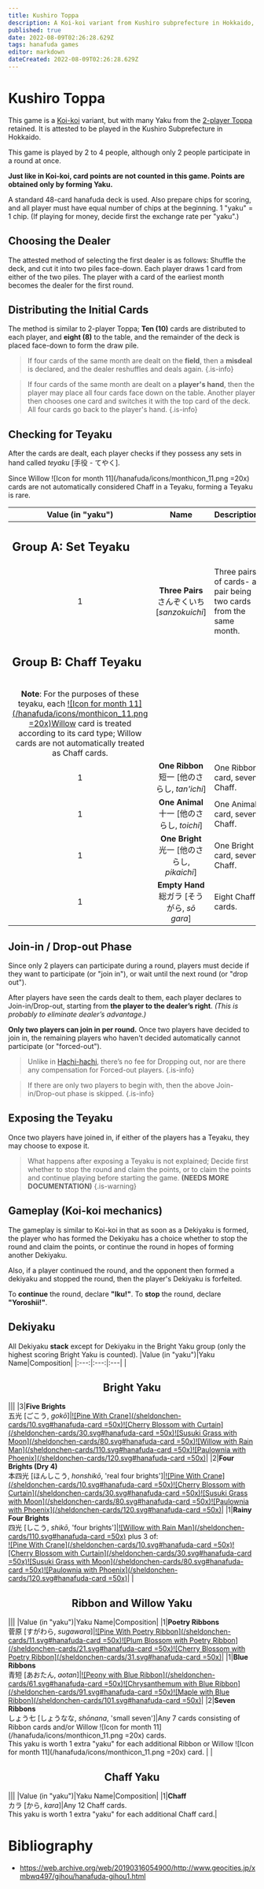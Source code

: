 ```yaml
---
title: Kushiro Toppa
description: A Koi-koi variant from Kushiro subprefecture in Hokkaido, Japan.
published: true
date: 2022-08-09T02:26:28.629Z
tags: hanafuda games
editor: markdown
dateCreated: 2022-08-09T02:26:28.629Z
---
```


# Kushiro Toppa
This game is a [Koi-koi](/en/hanafuda/games/koi-koi) variant, but with many Yaku from the [2-player Toppa](/en/hanafuda/games/toppa) retained. It is attested to be played in the Kushiro Subprefecture in Hokkaido.

This game is played by 2 to 4 people, although only 2 people participate in a round at once.

**Just like in Koi-koi, card points are not counted in this game. Points are obtained only by forming Yaku.**

A standard 48-card hanafuda deck is used. Also prepare chips for scoring, and all player must have equal number of chips at the beginning. 1 "yaku" = 1 chip. (If playing for money, decide first the exchange rate per "yaku".)

## Choosing the Dealer
The attested method of selecting the first dealer is as follows: Shuffle the deck, and cut it into two piles face-down. Each player draws 1 card from either of the two piles. The player with a card of the earliest month becomes the dealer for the first round.

## Distributing the Initial Cards

The method is similar to 2-player Toppa; **Ten (10)** cards are distributed to each player, and **eight (8)** to the table, and the remainder of the deck is placed face-down to form the draw pile.

> If four cards of the same month are dealt on the **field**, then a **misdeal** is declared, and the dealer reshuffles and deals again.
{.is-info}

> If four cards of the same month are dealt on a **player's hand**, then the player may place all four cards face down on the table. Another player then chooses one card and switches it with the top card of the deck. All four cards go back to the player's hand.
{.is-info}

## Checking for Teyaku
After the cards are dealt, each player checks if they possess any sets in hand called *teyaku* [手役 - てやく].

Since Willow ![Icon for month 11](/hanafuda/icons/monthicon_11.png =20x) cards are not automatically considered Chaff in a Teyaku, forming a Teyaku is rare.

|Value (in "yaku")|Name|Description|
|:---:|:---:|:---|
|<h2 align="left">Group A: Set Teyaku</h2>|||
|1|**Three Pairs**<br/>さんぞくいち [*sanzokuichi*]|Three pairs of cards- a pair being two cards from the same month.|
|<h2 align="left">Group B: Chaff Teyaku</h2><br>**Note**: For the purposes of these teyaku, each [![Icon for month 11](/hanafuda/icons/monthicon_11.png =20x)Willow](/en/hanafuda/suits/willow) card is treated according to its card type; Willow cards are not automatically treated as Chaff cards.|||
|1|**One Ribbon**<br/>短一 [他のさらし, *tan'ichi*]|One Ribbon card, seven Chaff.|
|1|**One Animal**<br/>十一 [他のさらし, *toichi*]|One Animal card, seven Chaff.|
|1|**One Bright**<br/>光一 [他のさらし, *pikaichi*]|One Bright card, seven Chaff.|
|1|**Empty Hand**<br/>総ガラ [そうがら, *sō gara*]|Eight Chaff cards.|

## Join-in / Drop-out Phase
Since only 2 players can participate during a round, players must decide if they want to participate (or "join in"), or wait until the next round (or "drop out").

After players have seen the cards dealt to them, each player declares to Join-in/Drop-out, starting from **the player to the dealer’s right**.  *(This is probably to eliminate dealer’s advantage.)*

**Only two players can join in per round.** Once two players have decided to join in, the remaining players who haven't decided automatically cannot participate (or "forced-out").

> Unlike in [Hachi-hachi](/en/hanafuda/games/hachi-hachi), there’s no fee for Dropping out, nor are there any compensation for Forced-out players.
{.is-info}

> If there are only two players to begin with, then the above Join-in/Drop-out phase is skipped.
{.is-info}


## Exposing the Teyaku
Once two players have joined in, if either of the players has a Teyaku, they may choose to expose it.

> What happens after exposing a Teyaku is not explained; Decide first whether to stop the round and claim the points, or to claim the points and continue playing before starting the game. **(NEEDS MORE DOCUMENTATION)**
{.is-warning}


## Gameplay (Koi-koi mechanics)
The gameplay is similar to Koi-koi in that as soon as a Dekiyaku is formed, the player who has formed the Dekiyaku has a choice whether to stop the round and claim the points, or continue the round in hopes of forming another Dekiyaku.

Also, if a player continued the round, and the opponent then formed a dekiyaku and stopped the round, then the player's Dekiyaku is forfeited.

To **continue** the round, declare **"Iku!"**.
To **stop** the round, declare **"Yoroshii!"**.

## Dekiyaku
All Dekiyaku **stack** except for Dekiyaku in the Bright Yaku group (only the highest scoring Bright Yaku is counted).
|Value (in "yaku")|Yaku Name|Composition|
|:---:|:---:|:---|
|<h2 align="center">Bright Yaku</h2>|||
|3|**Five Brights**<br>五光 [ごこう, *gokō*]|[![Pine With Crane](/sheldonchen-cards/10.svg#hanafuda-card =50x)](/en/hanafuda/suits/pine#crane-with-sun)[![Cherry Blossom with Curtain](/sheldonchen-cards/30.svg#hanafuda-card =50x)](/en/hanafuda/suits/cherry-blossom#flower-viewing-curtain)[![Susuki Grass with Moon](/sheldonchen-cards/80.svg#hanafuda-card =50x)](/en/hanafuda/suits/susuki-grass#full-moon)[![Willow with Rain Man](/sheldonchen-cards/110.svg#hanafuda-card =50x)](/en/hanafuda/suits/willow#rain-man)[![Paulownia with Phoenix](/sheldonchen-cards/120.svg#hanafuda-card =50x)](/en/hanafuda/suits/paulownia#phoenix)|
|2|**Four Brights (Dry 4)**<br>本四光 [ほんしこう, *honshikō*, 'real four brights']|[![Pine With Crane](/sheldonchen-cards/10.svg#hanafuda-card =50x)](/en/hanafuda/suits/pine#crane-with-sun)[![Cherry Blossom with Curtain](/sheldonchen-cards/30.svg#hanafuda-card =50x)](/en/hanafuda/suits/cherry-blossom#flower-viewing-curtain)[![Susuki Grass with Moon](/sheldonchen-cards/80.svg#hanafuda-card =50x)](/en/hanafuda/suits/susuki-grass#full-moon)[![Paulownia with Phoenix](/sheldonchen-cards/120.svg#hanafuda-card =50x)](/en/hanafuda/suits/paulownia#phoenix)|
|1|**Rainy Four Brights**<br>四光 [しこう, *shikō*, 'four brights']|[![Willow with Rain Man](/sheldonchen-cards/110.svg#hanafuda-card =50x)](/en/hanafuda/suits/willow#rain-man) plus 3 of:<br>[![Pine With Crane](/sheldonchen-cards/10.svg#hanafuda-card =50x)](/en/hanafuda/suits/pine#crane-with-sun)[![Cherry Blossom with Curtain](/sheldonchen-cards/30.svg#hanafuda-card =50x)](/en/hanafuda/suits/cherry-blossom#flower-viewing-curtain)[![Susuki Grass with Moon](/sheldonchen-cards/80.svg#hanafuda-card =50x)](/en/hanafuda/suits/susuki-grass#full-moon)[![Paulownia with Phoenix](/sheldonchen-cards/120.svg#hanafuda-card =50x)](/en/hanafuda/suits/paulownia#phoenix)|
|<h2 align="center">Ribbon and Willow Yaku</h2>|||
|Value (in "yaku")|Yaku Name|Composition|
|1|**Poetry Ribbons**<br>菅原 [すがわら, *sugawara*]|[![Pine With Poetry Ribbon](/sheldonchen-cards/11.svg#hanafuda-card =50x)](/en/hanafuda/suits/pine#poetry-ribbon)[![Plum Blossom with Poetry Ribbon](/sheldonchen-cards/21.svg#hanafuda-card =50x)](/en/hanafuda/suits/plum-blossom#poetry-ribbon)[![Cherry Blossom with Poetry Ribbon](/sheldonchen-cards/31.svg#hanafuda-card =50x)](/en/hanafuda/suits/cherry-blossom#poetry-ribbon)|
|1|**Blue Ribbons**<br>青短 [あおたん, *aotan*]|[![Peony with Blue Ribbon](/sheldonchen-cards/61.svg#hanafuda-card =50x)](/en/hanafuda/suits/peony#blue-ribbon)[![Chrysanthemum with Blue Ribbon](/sheldonchen-cards/91.svg#hanafuda-card =50x)](/en/hanafuda/suits/chrysanthemum#blue-ribbon)[![Maple with Blue Ribbon](/sheldonchen-cards/101.svg#hanafuda-card =50x)](/en/hanafuda/suits/maple#blue-ribbon)|
|2|**Seven Ribbons**<br>しょう七 [しょうなな, *shōnana*, 'small seven']|Any 7 cards consisting of Ribbon cards and/or Willow ![Icon for month 11](/hanafuda/icons/monthicon_11.png =20x) cards.<br>This yaku is worth 1 extra "yaku" for each additional Ribbon or Willow ![Icon for month 11](/hanafuda/icons/monthicon_11.png =20x) card. |
|<h2 align="center">Chaff Yaku</h2>|||
|Value (in "yaku")|Yaku Name|Composition|
|1|**Chaff**<br>カラ [から, *kara*]|Any 12 Chaff cards.<br>This yaku is worth 1 extra "yaku" for each additional Chaff card.|


# Bibliography
- https://web.archive.org/web/20190316054900/http://www.geocities.jp/xmbwq497/gihou/hanafuda-gihou1.html